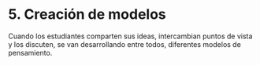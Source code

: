 # 5\. Creación de modelos

Cuando los estudiantes comparten sus ideas, intercambian puntos de vista y los discuten, se van desarrollando entre todos, diferentes modelos de pensamiento.